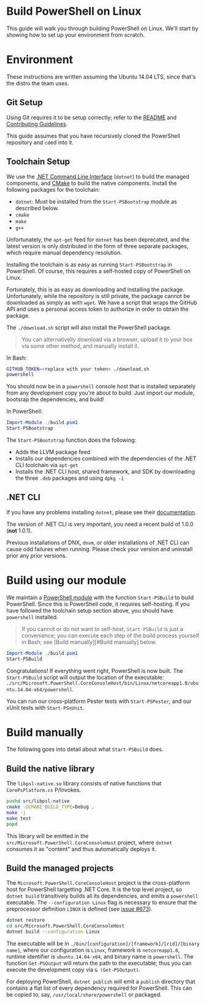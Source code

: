 Build PowerShell on Linux
=========================

This guide will walk you through building PowerShell on Linux. We'll
start by showing how to set up your environment from scratch.

Environment
===========

These instructions are written assuming the Ubuntu 14.04 LTS, since
that's the distro the team uses.

Git Setup
---------

Using Git requires it to be setup correctly; refer to the
[README](../../README.md) and
[Contributing Guidelines](../../.github/CONTRIBUTING.md).

This guide assumes that you have recursively cloned the PowerShell
repository and `cd`ed into it.

Toolchain Setup
---------------

We use the [.NET Command Line Interface][dotnet-cli] (`dotnet`) to
build the managed components, and [CMake][] to build the native
components. Install the following packages for the toolchain:

- `dotnet`: Must be installed from the `Start-PSBootstrap` module as described below. 
- `cmake`
- `make`
- `g++`

Unfortunately, the `apt-get` feed for `dotnet` has been deprecated,
and the latest version is only distributed in the form of three
separate packages, which require manual dependency resolution.

Installing the toolchain is as easy as running `Start-PSBootstrap` in
PowerShell. Of course, this requires a self-hosted copy of PowerShell
on Linux.

Fortunately, this is as easy as downloading and installing the
package. Unfortunately, while the repository is still private, the
package cannot be downloaded as simply as with `wget`. We have a
script that wraps the GitHub API and uses a personal access token to
authorize in order to obtain the package.

The `./download.sh` script will also install the PowerShell package.

> You can alternativelly download via a browser, upload it to your
> box via some other method, and manually install it.

In Bash:

```sh
GITHUB_TOKEN=<replace with your token> ./download.sh
powershell
```

You should now be in a `powershell` console host that is installed
separately from any development copy you're about to build. Just
import our module, bootsrap the dependencies, and build!

In PowerShell:

```powershell
Import-Module ./build.psm1
Start-PSBootstrap
```

The `Start-PSBootstrap` function does the following:

- Adds the LLVM package feed
- Installs our dependencies combined with the dependencies of the .NET
  CLI toolchain via `apt-get`
- Installs the .NET CLI host, shared framework, and SDK by downloading
  the three `.deb` packages and using `dpkg -i`

[dotnet-cli]: https://github.com/dotnet/cli#new-to-net-cli
[CMake]: https://cmake.org/cmake/help/v2.8.12/cmake.html

.NET CLI
--------

If you have any problems installing `dotnet`, please see their
[documentation][cli-docs].

The version of .NET CLI is very important, you need a recent build of
1.0.0 (**not** 1.0.1).

Previous installations of DNX, `dnvm`, or older installations of .NET
CLI can cause odd failures when running. Please check your version and
uninstall prior any prior versions.

[cli-docs]: https://dotnet.github.io/getting-started/

Build using our module
======================

We maintain a [PowerShell module](../../build.psm1) with
the function `Start-PSBuild` to build PowerShell. Since this is
PowerShell code, it requires self-hosting. If you have followed the
toolchain setup section above, you should have `powershell` installed.

> If you cannot or do not want to self-host, `Start-PSBuild` is just a
> convenience; you can execute each step of the build process yourself
> in Bash; see [Build manually][#Build manually] below.

```powershell
Import-Module ./build.psm1
Start-PSBuild
```

Congratulations! If everything went right, PowerShell is now built.
The `Start-PSBuild` script will output the location of the executable:
`./src/Microsoft.PowerShell.CoreConsoleHost/bin/Linux/netcoreapp1.0/ubuntu.14.04-x64/powershell`.

You can run our cross-platform Pester tests with `Start-PSPester`, and
our xUnit tests with `Start-PSxUnit`.

Build manually
==============

The following goes into detail about what `Start-PSBuild` does.

Build the native library
------------------------

The `libpsl-native.so` library consists of native functions that
`CorePsPlatform.cs` P/Invokes.

```sh
pushd src/libpsl-native
cmake -DCMAKE_BUILD_TYPE=Debug .
make -j
make test
popd
```

This library will be emitted in the `src/Microsoft.PowerShell.CoreConsoleHost`
project, where `dotnet` consumes it as "content" and thus
automatically deploys it.

Build the managed projects
--------------------------

The `Microsoft.PowerShell.CoreConsoleHost` project is the cross-platform host for
PowerShell targetting .NET Core. It is the top level project, so
`dotnet build` transitively builds all its dependencies, and emits a
`powershell` executable. The `--configuration Linux` flag is
necessary to ensure that the preprocessor definition `LINUX` is
defined (see [issue #673][]).

```sh
dotnet restore
cd src/Microsoft.PowerShell.CoreConsoleHost
dotnet build --configuration Linux
```

The executable will be in
`./bin/[configuration]/[framework]/[rid]/[binary name]`, where our
configuration is `Linux`, framework is `netcoreapp1.0`, runtime
identifier is `ubuntu.14.04-x64`, and binary name is `powershell`. The
function `Get-PSOutput` will return the path to the executable; thus
you can execute the development copy via `& (Get-PSOutput)`.

For deploying PowerShell, `dotnet publish` will emit a `publish`
directory that contains a flat list of every dependency required for
PowerShell. This can be copied to, say, `/usr/local/share/powershell`
or packaged.

[issue #673]: https://github.com/PowerShell/PowerShell/issues/673
